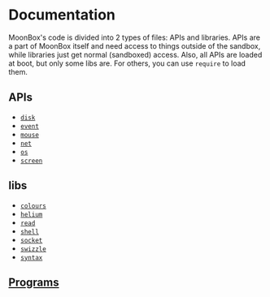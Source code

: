 # Documentation

MoonBox's code is divided into 2 types of files: APIs and libraries.
APIs are a part of MoonBox itself and need access to things outside of the sandbox,
while libraries just get normal (sandboxed) access.
Also, all APIs are loaded at boot, but only some libs are.
For others, you can use `require` to load them.

## APIs
- [`disk`](disk.md)
- [`event`](event.md)
- [`mouse`](mouse.md)
- [`net`](net.md)
- [`os`](os.md)
- [`screen`](screen.md)

## libs
- [`colours`](colours.md)
- [`helium`](helium.md)
- [`read`](read.md)
- [`shell`](shell.md)
- [`socket`](socket.md)
- [`swizzle`](swizzle.md)
- [`syntax`](syntax.md)

## [Programs](programs.md)